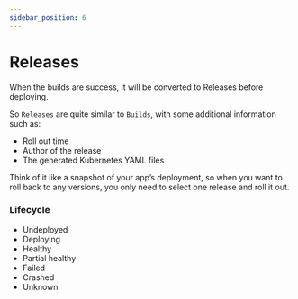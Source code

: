 ```yaml
---
sidebar_position: 6
---
```


# Releases

When the builds are success, it will be converted to Releases before deploying.

So `Releases` are quite similar to `Builds`, with some additional information such as:

- Roll out time
- Author of the release
- The generated Kubernetes YAML files

Think of it like a snapshot of your app’s deployment, so when you want to roll back to any versions, you only need to select one release and roll it out.

### Lifecycle

- Undeployed
- Deploying
- Healthy
- Partial healthy
- Failed
- Crashed
- Unknown